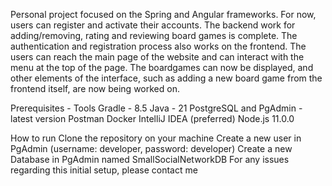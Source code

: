 Personal project focused on the Spring and Angular frameworks. For now, users can register and activate their accounts. The backend work for adding/removing, rating and reviewing board games is complete. 
The authentication and registration process also works on the frontend. The users can reach the main page of the website and can interact with the menu at the top of the page. The boardgames can now be displayed, and other elements of the interface, such as adding a new board game from the frontend itself, are now being worked on.

Prerequisites - Tools
Gradle - 8.5
Java - 21
PostgreSQL and PgAdmin - latest version
Postman
Docker
IntelliJ IDEA (preferred)
Node.js 11.0.0

How to run
Clone the repository on your machine
Create a new user in PgAdmin (username: developer, password: developer)
Create a new Database in PgAdmin named SmallSocialNetworkDB 
For any issues regarding this initial setup, please contact me


